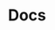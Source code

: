 ---
title: Docs
linktitle: Docs
description: Learn how to use Keptn.
weight: 1
sidebar_multicard: true
icon: docs
menu: main
---